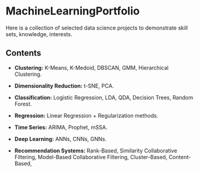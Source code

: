 # MachineLearningPortfolio
Here is a collection of selected data science projects to demonstrate skill sets, knowledge, interests.

## Contents

- **Clustering:** K-Means, K-Medoid, DBSCAN, GMM, Hierarchical Clustering.

- **Dimensionality Reduction:** t-SNE, PCA.

- **Classification:** Logistic Regression, LDA, QDA, Decision Trees, Random Forest.

- **Regression:** Linear Regression + Regularization methods.

- **Time Series:** ARIMA, Prophet, mSSA. 

- **Deep Learning:** ANNs, CNNs, GNNs.

- **Recommendation Systems:** Rank-Based, Similarity Collaborative Filtering, Model-Based Collaborative Filtering, Cluster-Based, Content-Based,
